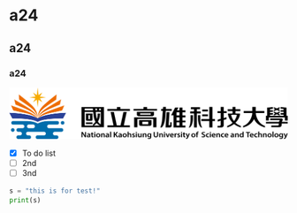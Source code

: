 # a24
## a24
### a24

![NKUST](nkust3.png "高科大")

- [x] To do list
- [ ] 2nd
- [ ] 3nd

``` python
s = "this is for test!"
print(s)
```

